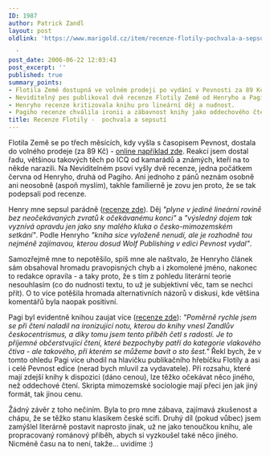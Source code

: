 ```yaml
---
ID: 1987
author: Patrick Zandl
layout: post
oldlink: 'https://www.marigold.cz/item/recenze-flotily-pochvala-a-sepsuti

  '
post_date: 2006-06-22 12:03:43
post_excerpt: ''
published: true
summary_points:
- Flotila Země dostupná ve volném prodeji po vydání v Pevnosti za 89 Kč.
- Neviditelný pes publikoval dvě recenze Flotily Země od Henryho a Pagiho.
- Henryho recenze kritizovala knihu pro lineární děj a nudnost.
- Pagiho recenze chválila ironii a zábavnost knihy jako oddechového čtení.
title: Recenze Flotily -  pochvala a sepsutí
---
```


<p>Flotila Země se po třech měsících, kdy vyšla s časopisem Pevnost, dostala do volného prodeje (za 89 Kč) - <a href="http://www.daemon.cz/kniha/6440/zandl-patrick-flotila-zeme.htm">online například zde</a>. Reakcí jsem dostal řadu, většinou takových těch po ICQ od kamarádů a známých, kteří na to někde narazili. Na Neviditelném psovi vyšly dvě recenze, jedna počátkem června od Henryho, druhá od Pagiho. Ani jednoho z pánů neznám osobně ani neosobně (aspoň myslím), takhle familierně je zovu jen proto, že se tak podepsali pod recenze. </p>

<p>Henry mne sepsul parádně (<a href="http://neviditelnypes.zpravy.cz/recenze-patrick-zandl-flotila-zeme-dtl-/p_scifi.asp?c=A060601_081648_p_scifi_pag">recenze zde</a>). Děj <i>"plyne v jediné lineární rovině bez neočekávaných zvratů k očekávanému konci"</i> a <i>"výsledný dojem tak vyznívá opravdu jen jako sny malého kluka o česko-mimozemském setkání"</i>. Podle Henryho <i>"kniha sice vyloženě nenudí, ale je rozhodně tou nejméně zajímavou, kterou dosud Wolf Publishing v edici Pevnost vydal"</i>.</p>

<p>Samozřejmě mne to nepotěšilo, spíš mne ale naštvalo, že Henryho článek sám obsahoval hromadu pravopisných chyb a i zkomolené jméno, nakonec to redakce opravila - a taky proto, že s tím z pohledu literární teorie nesouhlasím (co do nudnosti textu, to už je subjektivní věc, tam se nechci přít). O to více potěšila hromada alternativních názorů v diskusi, kde většina komentářů byla naopak positivní. </p>

<p>Pagi byl evidentně knihou zaujat více (<a href="http://neviditelnypes.zpravy.cz/recenze-patrick-zandl-flotila-zeme-dtl-/p_scifi.asp?c=A060619_224413_p_scifi_pag">recenze zde</a>): <i>"Poměrně rychle jsem se při čtení naladil na ironizující notu, kterou do knihy vnesl Zandlův českocentrismus, a díky tomu jsem tento příběh četl s radostí. Je to příjemné občerstvující čtení, které bezpochyby patří do kategorie vlakového čtiva - ale takového, při kterém se můžeme bavit o sto šest."</i> Řekl bych, že v tomto ohledu Pagi více uhodil na hlavičku publikačního hřebíčku Flotily a asi i celé Pevnost edice (nerad bych mluvil za vydavatele). Při rozsahu, které mají zdejší knihy k dispozici (dáno cenou), lze těžko očekávat něco jiného, než oddechové čtení. Skripta mimozemské sociologie mají přeci jen jak jiný formát, tak jinou cenu.  </p>

<p>Žádný závěr z toho nečiním. Byla to pro mne zábava, zajímavá zkušenost a chápu, že se těžko stanu klasikem české scifi. Druhý díl (pokud vůbec) jsem zamýšlel literárně postavit naprosto jinak, už ne jako tenoučkou knihu, ale propracovaný románový příběh, abych si vyzkoušel také něco jiného. Nicméně času na to není, takže… uvidíme :)
</p>